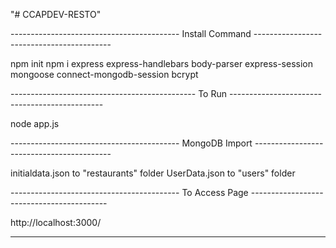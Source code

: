 "# CCAPDEV-RESTO" 


------------------------------------------ Install Command ------------------------------------------

npm init
npm i express express-handlebars body-parser express-session mongoose connect-mongodb-session bcrypt

---------------------------------------------- To Run ----------------------------------------------

node app.js

------------------------------------------ MongoDB Import ------------------------------------------

initialdata.json to "restaurants" folder
UserData.json to "users" folder

------------------------------------------ To Access Page ------------------------------------------

http://localhost:3000/

-----------------------------------------------------------------------------------------------------